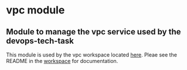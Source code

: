 # vpc module

## Module to manage the vpc service used by the devops-tech-task

This module is used by the vpc workspace located [here](/task/vpc). Pleae see the README in the [workspace](/task/vpc/README.md) for documentation.
